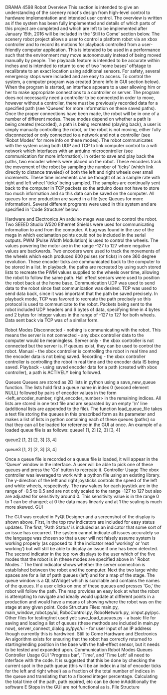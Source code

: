 DRAMA 4598 Robot
Overview
This section is intended to give an understanding of the scenery robot's design from high-level control to hardware implementation and intended user control. The overview is written as if the system has been fully implemented and details of which parts of this project are completed and which are left to be implemented after January 15th, 2016 will be included in the 'Still to Come' section below. 
The scenery robot project allows a user to control a platform robot via an xbox controller and to record its motions for playback controlled from a user-friendly computer application. This is intended to be used in a performance such that the environment may move autonomously instead of being moved manually by people. The playback feature is intended to be accurate within inches and is intended to return to one of two 'home bases' offstage to recalibrate to an exact location using additional sensors. For safety, several emergency stops were included and are easy to access.	
To control the system, a computer program was created (more info in GUI section below). When the program is started, an interface appears to a user allowing him or her to make appropriate connections to a controller or server. The program does not necessarily need a controller to be connected in order to move, however without a controller, there must be previously recorded data for a specified path (see 'Queues' for more information on these saved paths). Once the proper connections have been made, the robot will be in one of a number of different modes. These modes depend on whether a path is being created (recorded), a path is being recreated (playing back), a user is simply manually controlling the robot, or the robot is not moving, either fully disconnected or only connected to a network and not a controller (see 'Robot Modes' for more info on these modes). The robot communicates with the system using both UDP and TCP to link computer control to a wifi network which interfaces with an arduino microcontroller (see communication for more information). 
In order to save and play back the paths, two encoder wheels were placed on the robot. These encoders track the movement of the robot by sampling the number of 'ticks' (which link directly to distance traveled) of both the left and right wheels over small increments. These time increments can be thought of as a sample rate with right and left wheel 'ticks' being sampled. The samples are continually sent back to the computer in TCP packets so the arduino does not have to store too much information and so this data can be saved on the computer. All queues for one production are saved in a file (see Queues for more information). Several different programs were used in this system and are specified in 'Code Structure' below. 

Hardware and Electronics
An arduino mega was used to control the robot. Two SEEED Studio W520 Ethernet Shields were used for communicating information to and from the computer. A bug was found in the use of the mega in which exclamation points could not be included in the serial outputs. PWM (Pulse Width Modulation) is used to control the wheels. The values powering the motor are in the range -127 to 127 where negative values are backwards. Two encoders were used to track the movements of the wheels which each produced 600 pulses (or ticks) in one 360 degree revolution. These encoder ticks are communicated back to the computer to be stored in a list. In playback, the paths are recreated by using such stored lists to recreate the PWM values supplied to the wheels over time, allowing the robot to follow the same path.
Hall effect sensors were used to position the robot back at the home base.
Communication
UDP was used to send data to the robot since fast communication was desired. TCP was used to send data back, since it was important that the path be saved precisely. In playback mode, TCP was favored to recreate the path precisely so this protocol is used to communicate to the robot. Packets being sent to the robot included UDP headers and 6 bytes of data, specifying time in 4 bytes and 2 bytes for integer values in the range of -127 to 127 for both wheels. Data sent back via TCP was of a similar form.

Robot Modes
Disconnected - nothing is communicating with the robot. This means the server is not connected - any xbox controller data to the computer would be meaningless.
Server only - the xbox controller is not connected but the server is. If queues exist, they can be used to control the robot.
Manual - the xbox controller is controlling the robot in real time and the encoder data is not being saved.
Recording - the xbox controller controller is controlling the robot in real time and the encoder data IS being saved.
Playback - using saved encoder data for a path (created with xbox controller), a path is ACTIVELY being followed. 

Queues
Queues are stored as 2D lists in python using a save_new_queue function. The lists hold first a queue name in index 0 (second element NULL) followed by pairs of encoder values in the form <left_encoder_number, right_encoder_number> in the remaining indices. All lists are stored in one text file and are separated by an empty '\n' line (additional lists are appended to the file). The function load_queue_file takes a text file storing the queues in this prescribed form as its parameter and makes a list of lists in python containing each of these queues (paths) so that they can all be loaded for reference in the GUI at once. An example of a loaded queue file is as follows:
queue1
[1, 2]
[2, 3]
[3, 4]

queue2
[1, 2]
[2, 3]
[3, 4]

queue3
[1, 2]
[2, 3]
[3, 4]

Once a queue file is recorded or a queue file is loaded, it will appear in the 'Queue' window in the interface. A user will be able to pick one of these queues and press the 'Go' button to recreate it. 
Controller Usage
The xbox controller was leveraged to work with a python file using an existing library. The y-direction of the left and right joysticks controls the speed of the left and white wheels, respectively. The raw values for each joystick are in the range of -0.5 to 0.5 and are not only scaled to the range -127 to 127 but also are adjusted for sensitivity around 0. This sensitivity value is in the range 0 to 1 can be changed; at 0 the data maps linearly and at 1 the scaling is much more skewed. 
GUI

The GUI was created in PyQt Designer and a screenshot of the display is shown above. First, in the top row indicators are included for easy status updates. The first, 'Path Status' is included as an indicator that some sort of an issue has occurred. The system cannot indicate all issues accurately so the language was chosen so that a user will not falsely assume system is working properly (as opposed to if the indicator read 'working' or 'not working') but will still be able to display an issue if one has been detected. The second indicator in the top row displays to the user which of the five modes that the robot is in (these modes are specified above in ' Robot Modes .' The third indicator shows whether the server connection is established between the robot and the computer.
Next the two large white spaces are for a list of path queues (left) and for a map of the stage. The queue window is a QListWidget which is scrollable and contains the names of the queues. If a user clicks on one of these queues and presses 'Go,' the robot will follow the path. The map provides an easy look at what the robot is attempting to navigate and ideally would update at different points in a production and would have a means of showing where the robot was on the stage at any given point.
Code Structure
Files: main.py, main_window_robot.py/ui, RoboControl.py, RoboNetwork.py, xinput.py/pyc. 
Other files for testing/not used yet: save_load_queues.py - a basic file for saving and loading a list of queues (these methods are included in main.py now), server_connect_dialog.py/pyc/ui - for user input of an IP address though currently this is hardwired.
Still to Come
Hardware and Electronics
An algorithm exists for ensuring that the robot has correctly returned to starting/ending position in the base with the hall-effect sensor, but it needs to be tested and expanded upon. 
Communication
Robot Modes
Queues
Controller Usage
GUI
'Progress bar', 'Time', and 'Time Left' all need to interface with the code. It is suggested that this be done by checking the current spot in the path queue (this will be an index in a list of encoder ticks for the left and right wheel) as a fraction of the total number of indices in the queue and translating that to a floored integer percentage. Calculating the total time of the path, path expired, etc can be done inAdditionally the software E Stops in the GUI are not functional as is.
File Structure
